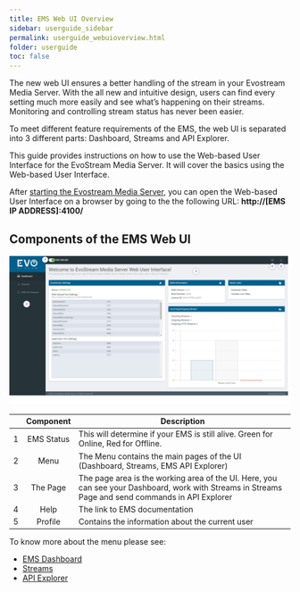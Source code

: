 ```yaml
---
title: EMS Web UI Overview
sidebar: userguide_sidebar
permalink: userguide_webuioverview.html
folder: userguide
toc: false
---
```


The new web UI ensures a better handling of the stream in your Evostream Media Server. With the all new and intuitive design, users can find every setting much more easily and see what’s happening on their streams. Monitoring and controlling stream status has never been easier. 

To meet different feature requirements of the EMS, the web UI is separated into 3 different parts: Dashboard, Streams and API Explorer.

This guide provides instructions on how to use the Web-based User Interface for the EvoStream Media Server. It will cover the basics using the Web-based User Interface. 

After [starting the Evostream Media Server](http://docs.evostream.com/2.0/userguide_startems.html), you can open the Web-based User Interface on a browser by going to the 
the following URL:  **http://[EMS IP ADDRESS]:4100/**





## Components of the EMS Web UI

![](images/userguide/webuiparts.jpg)



|      | Component  | Description                              |
| :--: | :--------: | ---------------------------------------- |
|  1   | EMS Status | This will determine if your EMS is still alive. Green for Online, Red for Offline. |
|  2   |    Menu    | The Menu contains the main pages of the UI (Dashboard, Streams, EMS API Explorer) |
|  3   |  The Page  | The page area is the working area of the UI. Here, you can see your Dashboard, work with Streams in Streams Page and send commands in API Explorer |
|  4   |    Help    | The link to EMS documentation            |
|  5   |  Profile   | Contains the information about the current user |



To know more about the menu please see:

- [EMS Dashboard](userguide_dashboard.html)
- [Streams](userguide_streams.html)
- [API Explorer](userguide_apiexplorer.html)